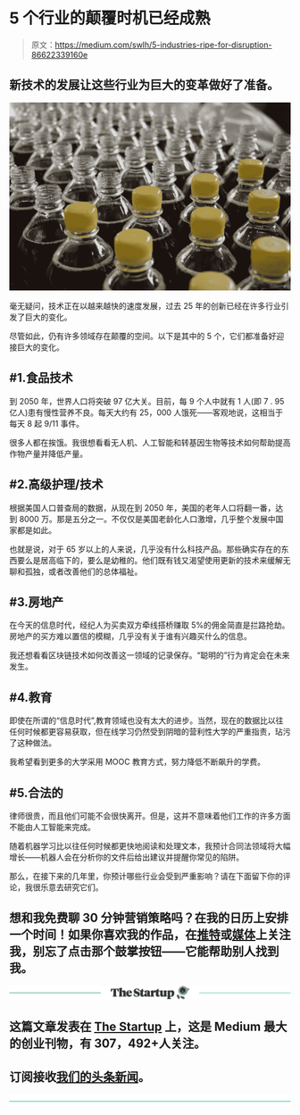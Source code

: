 # 5 个行业的颠覆时机已经成熟

> 原文：<https://medium.com/swlh/5-industries-ripe-for-disruption-86622339160e>

## 新技术的发展让这些行业为巨大的变革做好了准备。

![](img/4547fa5a885c285d1971805c734be7c5.png)

毫无疑问，技术正在以越来越快的速度发展，过去 25 年的创新已经在许多行业引发了巨大的变化。

尽管如此，仍有许多领域存在颠覆的空间。以下是其中的 5 个，它们都准备好迎接巨大的变化。

## #1.食品技术

到 2050 年，世界人口将突破 97 亿大关。目前，每 9 个人中就有 1 人(即 7 . 95 亿人)患有慢性营养不良。每天大约有 25，000 人饿死——客观地说，这相当于每天 8 起 9/11 事件。

很多人都在挨饿。我很想看看无人机、人工智能和转基因生物等技术如何帮助提高作物产量并降低产量。

## #2.高级护理/技术

根据美国人口普查局的数据，从现在到 2050 年，美国的老年人口将翻一番，达到 8000 万。那是五分之一。不仅仅是美国老龄化人口激增，几乎整个发展中国家都是如此。

也就是说，对于 65 岁以上的人来说，几乎没有什么科技产品。那些确实存在的东西要么是居高临下的，要么是幼稚的。他们既有钱又渴望使用更新的技术来缓解无聊和孤独，或者改善他们的总体福祉。

## #3.房地产

在今天的信息时代，经纪人为买卖双方牵线搭桥赚取 5%的佣金简直是拦路抢劫。房地产的买方难以置信的模糊，几乎没有关于谁有兴趣买什么的信息。

我还想看看区块链技术如何改善这一领域的记录保存。“聪明的”行为肯定会在未来发生。

## #4.教育

即使在所谓的“信息时代”,教育领域也没有太大的进步。当然，现在的数据比以往任何时候都更容易获取，但在线学习仍然受到阴暗的营利性大学的严重指责，玷污了这种做法。

我希望看到更多的大学采用 MOOC 教育方式，努力降低不断飙升的学费。

## #5.合法的

律师很贵，而且他们可能不会很快离开。但是，这并不意味着他们工作的许多方面不能由人工智能来完成。

随着机器学习比以往任何时候都更快地阅读和处理文本，我预计合同法领域将大幅增长——机器人会在分析你的文件后给出建议并提醒你常见的陷阱。

那么，在接下来的几年里，你预计哪些行业会受到严重影响？请在下面留下你的评论，我很乐意去研究它们。

## 想和我免费聊 30 分钟营销策略吗？在我的日历上安排一个时间！如果你喜欢我的作品，在[推特](https://twitter.com/AlexDRiddle)或[媒体](/@AlexDRiddle)上关注我，别忘了点击那个鼓掌按钮——它能帮助别人找到我。

[![](img/308a8d84fb9b2fab43d66c117fcc4bb4.png)](https://medium.com/swlh)

## 这篇文章发表在 [The Startup](https://medium.com/swlh) 上，这是 Medium 最大的创业刊物，有 307，492+人关注。

## 订阅接收[我们的头条新闻](http://growthsupply.com/the-startup-newsletter/)。

[![](img/b0164736ea17a63403e660de5dedf91a.png)](https://medium.com/swlh)